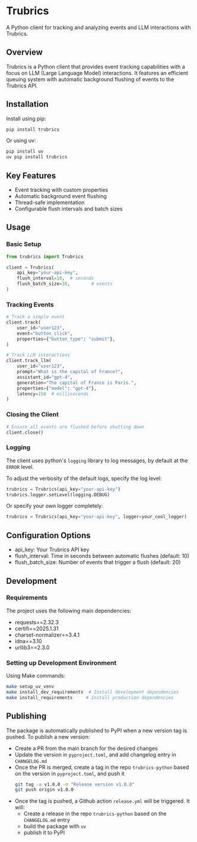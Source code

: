 # Trubrics

A Python client for tracking and analyzing events and LLM interactions with Trubrics.

## Overview

Trubrics is a Python client that provides event tracking capabilities with a focus on LLM (Large Language Model) interactions. It features an efficient queuing system with automatic background flushing of events to the Trubrics API.

## Installation

Install using pip:
``` bash
pip install trubrics
```

Or using uv:

``` bash
pip install uv
uv pip install trubrics
```

## Key Features

- Event tracking with custom properties
- Automatic background event flushing
- Thread-safe implementation
- Configurable flush intervals and batch sizes

## Usage

### Basic Setup

``` python
from trubrics import Trubrics

client = Trubrics(
    api_key="your-api-key",
    flush_interval=10,  # seconds
    flush_batch_size=20,        # events
)
```

### Tracking Events

``` python
# Track a simple event
client.track(
    user_id="user123",
    event="button_click",
    properties={"button_type": "submit"},
)

# Track LLM interactions
client.track_llm(
    user_id="user123",
    prompt="What is the capital of France?",
    assistant_id="gpt-4",
    generation="The capital of France is Paris.",
    properties={"model": "gpt-4"},
    latency=150  # milliseconds
)
```

### Closing the Client

``` python
# Ensure all events are flushed before shutting down
client.close()
```

### Logging

The client uses python's `logging` library to log messages, by default at the `ERROR` level.

To adjust the verbosity of the default logs, specify the log level:
``` python
trubrics = Trubrics(api_key="your-api-key")
trubrics.logger.setLevel(logging.DEBUG)
```

Or specify your own logger completely:
``` python
trubrics = Trubrics(api_key="your-api-key", logger=your_cool_logger)
```

## Configuration Options

- api_key: Your Trubrics API key
- flush_interval: Time in seconds between automatic flushes (default: 10)
- flush_batch_size: Number of events that trigger a flush (default: 20)

## Development

### Requirements

The project uses the following main dependencies:
- requests==2.32.3
- certifi==2025.1.31
- charset-normalizer==3.4.1
- idna==3.10
- urllib3==2.3.0

### Setting up Development Environment

Using Make commands:

``` bash
make setup_uv_venv
make install_dev_requirements  # Install development dependencies
make install_requirements     # Install production dependencies
```

## Publishing

The package is automatically published to PyPI when a new version tag is pushed. To publish a new version:
- Create a PR from the main branch for the desired changes
- Update the version in `pyproject.toml`, and add changelog entry in `CHANGELOG.md`
- Once the PR is merged, create a tag in the repo `trubrics-python` based on the version in `pyproject.toml`, and push it
    ``` bash
    git tag -a v1.0.0 -m "Release version v1.0.0"
    git push origin v1.0.0
    ```
- Once the tag is pushed, a Github action `release.yml` will be triggered. It will:
  - Create a release in the repo `trubrics-python` based on the `CHANGELOG.md` entry
  - build the package with `uv`
  - publish it to PyPI

